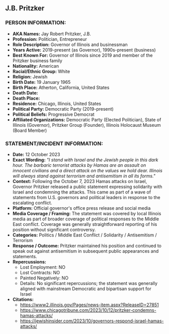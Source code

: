 ## J.B. Pritzker

### PERSON INFORMATION:
- **AKA Names:** Jay Robert Pritzker, J.B.
- **Profession:** Politician, Entrepreneur
- **Role Description:** Governor of Illinois and businessman
- **Years Active:** 2019-present (as Governor), 1990s-present (business)
- **Best Known For:** Governor of Illinois since 2019 and member of the Pritzker business family
- **Nationality:** American
- **Racial/Ethnic Group:** White
- **Religion:** Jewish
- **Birth Date:** 19 January 1965
- **Birth Place:** Atherton, California, United States
- **Death Date:** 
- **Death Place:** 
- **Residence:** Chicago, Illinois, United States
- **Political Party:** Democratic Party (2019-present)
- **Political Beliefs:** Progressive Democrat
- **Affiliated Organizations:** Democratic Party (Elected Politician), State of Illinois (Governor), Pritzker Group (Founder), Illinois Holocaust Museum (Board Member)

### STATEMENT/INCIDENT INFORMATION:
- **Date:** 12 October 2023
- **Exact Wording:** *"I stand with Israel and the Jewish people in this dark hour. The barbaric terrorist attacks by Hamas are an assault on innocent civilians and a direct attack on the values we hold dear. Illinois will always stand against terrorism and antisemitism in all its forms."*
- **Context:** Following the October 7, 2023 Hamas attacks on Israel, Governor Pritzker released a public statement expressing solidarity with Israel and condemning the attacks. This came as part of a wave of statements from U.S. governors and political leaders in response to the escalating conflict.
- **Platform:** Official governor's office press release and social media
- **Media Coverage / Framing:** The statement was covered by local Illinois media as part of broader coverage of political responses to the Middle East conflict. Coverage was generally straightforward reporting of his position without significant controversy.
- **Categories:** Politics / Middle East Conflict / Solidarity / Antisemitism / Terrorism
- **Response / Outcome:** Pritzker maintained his position and continued to speak out against antisemitism in subsequent public appearances and statements.
- **Repercussions:**
  - Lost Employment: NO
  - Lost Contracts: NO
  - Painted Negatively: NO
  - Details: No significant repercussions; the statement was generally aligned with mainstream Democratic and bipartisan support for Israel
- **Citations:** 
  - https://www2.illinois.gov/Pages/news-item.aspx?ReleaseID=27851
  - https://www.chicagotribune.com/2023/10/12/pritzker-condemns-hamas-attacks/
  - https://jewishinsider.com/2023/10/governors-respond-israel-hamas-attacks/
